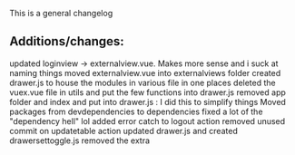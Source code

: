 This is a general changelog

## Additions/changes:
updated loginview -> externalview.vue. Makes more sense and i suck at naming things
moved externalview.vue into externalviews folder
created drawer.js to house the modules in various file in one places
deleted the vuex.vue file in utils and put the few functions into drawer.js
removed app folder and index and put into drawer.js : I did this to simplify things
Moved packages from devdependencies to dependencies
fixed a lot of the "dependency hell" lol
added error catch to logout action
removed unused commit on updatetable action
updated drawer.js and created drawersettoggle.js
removed the extra <template> in the same slot that was unnecessary in Complextables.vue/inlineedit.vue
renamed unused complextables.vue to complextables page to clarify what it is, its a view
ranamed simpletable/tablelist
renamed DashboardViews to dashboard views to clarify where those components render
removed unused response from UsersTables .then((response) => {
switched from vuetify full install to vuetify plugin, same for vue router to the plugin version
switched from vuetify in main.js to the one in the plugin folder to simplify that file(a lot ended up in there)
switched icon imports into vuetify.js
removed extra vue/use(vuetify) in main


## Made/Clarified documenting comments to explain code in:
router index.js
router paths.js
getters.js
actions.js
LoginForm.vue
app.vue
drawer.js
